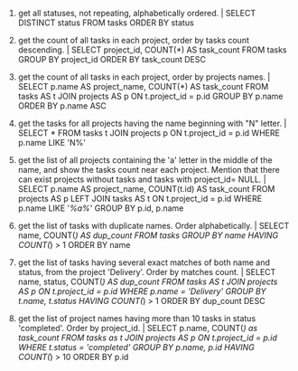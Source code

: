 1. get all statuses, not repeating, alphabetically ordered. |
SELECT DISTINCT status 
FROM tasks 
ORDER BY status

2. get the count of all tasks in each project, order by tasks count descending. |
SELECT project_id, COUNT(*) AS task_count 
FROM tasks 
GROUP BY project_id 
ORDER BY task_count DESC

3. get the count of all tasks in each project, order by projects names. |
SELECT p.name AS project_name, COUNT(*) AS task_count 
FROM tasks AS t 
JOIN projects AS p ON t.project_id = p.id 
GROUP BY p.name 
ORDER BY p.name ASC

4. get the tasks for all projects having the name beginning with "N" letter. |
SELECT *
FROM tasks t
JOIN projects p ON t.project_id = p.id
WHERE p.name LIKE 'N%'

5. get the list of all projects containing the 'a' letter in the middle of the name, and show the tasks count near each project. Mention that there can exist projects without tasks and tasks with project_id= NULL. | 
SELECT p.name AS project_name, COUNT(t.id) AS task_count
FROM projects AS p
LEFT JOIN tasks AS t ON t.project_id = p.id
WHERE p.name LIKE '_%a%_'
GROUP BY p.id, p.name

6. get the list of tasks with duplicate names. Order alphabetically. | 
SELECT name, COUNT(*) AS dup_count
FROM tasks
GROUP BY name
HAVING COUNT(*) > 1
ORDER BY name

7. get the list of tasks having several exact matches of both name and status, from the project 'Delivery’. Order by matches count. | 
SELECT name, status, COUNT(*) AS dup_count
FROM tasks AS t
JOIN projects AS p ON t.project_id = p.id
WHERE p.name = 'Delivery'
GROUP BY t.name, t.status
HAVING COUNT(*) > 1
ORDER BY dup_count DESC

8. get the list of project names having more than 10 tasks in status 'completed'. Order by project_id. | 
SELECT p.name, COUNT(*) as task_count
FROM tasks as t
JOIN projects AS p ON t.project_id = p.id 
WHERE t.status = 'completed'
GROUP BY p.name, p.id
HAVING COUNT(*) > 10
ORDER BY p.id
